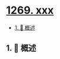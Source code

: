 # [1269. xxx](https://github.com/Tdahuyou/TNotes.leetcode/tree/main/notes/1269.%20xxx)

<!-- region:toc -->

- [1. 📝 概述](#1--概述)

<!-- endregion:toc -->

## 1. 📝 概述
